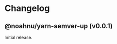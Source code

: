 # Changelog

<!-- MONOWEAVE:BELOW -->

## @noahnu/yarn-semver-up (v0.0.1) <a name="0.0.1"></a>

Initial release.

